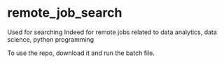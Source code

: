 # remote_job_search
Used for searching Indeed for remote jobs related to data analytics, data science, python programming

To use the repo, download it and run the batch file.  


